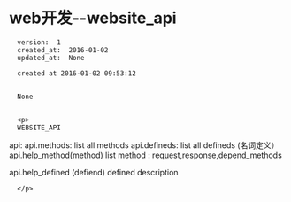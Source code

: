 
  # web开发--website_api

      version:  1
      created_at:  2016-01-02
      updated_at:  None

      created at 2016-01-02 09:53:12 


      None


      <p>
      WEBSITE_API
api:
  api.methods: list all methods
   api.defineds:  list all defineds (名词定义）
   api.help_method(method)
      list method : 
         request,response,depend_methods
      
   api.help_defined (defiend)
      defined  description 
      
      

      </p>

  
